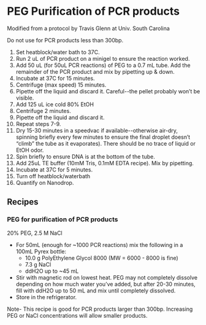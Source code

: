 # PEG Purification of PCR products
Modified from a protocol by Travis Glenn at Univ. South Carolina

Do not use for PCR products less than 300bp.

1. Set heatblock/water bath to 37C.
2. Run 2 uL of PCR product on a minigel to ensure the reaction worked.
3. Add 50 uL (for 50uL PCR reactions) of PEG to a 0.7 mL tube. Add the remainder of the PCR product and mix by pipetting up & down.
4. Incubate at 37C for 15 minutes.
5. Centrifuge (max speed) 15 minutes.
6. Pipette off the liquid and discard it.  Careful--the pellet probably won’t be visible.
7. Add 125 uL ice cold 80% EtOH
8. Centrifuge 2 minutes.
9. Pipette off the liquid and discard it.
10. Repeat steps 7-9.
11. Dry 15-30 minutes in a speedvac if available--otherwise air-dry, spinning briefly every few minutes to ensure the final droplet doesn’t “climb” the tube as it evaporates). There should be no trace of liquid or EtOH odor.
12. Spin briefly to ensure DNA is at the bottom of the tube.
13. Add 25uL TE buffer (10mM Tris, 0.1mM EDTA recipe). Mix by pipetting.
14. Incubate at 37C for 5 minutes.
15. Turn off heatblock/waterbath
16. Quantify on Nanodrop.

## Recipes

### PEG for purification of PCR products
20% PEG, 2.5 M NaCl

* For 50mL (enough for ~1000 PCR reactions) mix the following in a 100mL Pyrex bottle:
  * 10.0 g PolyEthylene Glycol 8000 (MW = 6000 - 8000 is fine)
  * 7.3 g NaCl
  * ddH2O up to ~45 mL
* Stir with magnetic rod on lowest heat. PEG may not completely dissolve depending on how much water you’ve added, but after 20-30 minutes, fill with  ddH2O up to 50 mL and mix until completely dissolved.
* Store in the refrigerator.

Note- This recipe is good for PCR products larger than 300bp. Increasing PEG or NaCl concentrations will allow smaller products.
